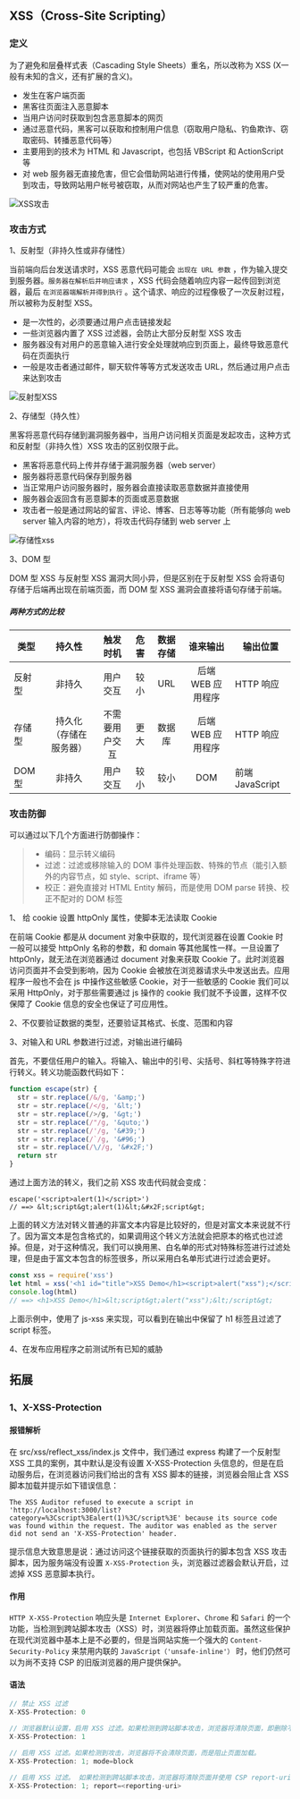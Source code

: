 ## XSS（Cross-Site Scripting）

### 定义

为了避免和层叠样式表（Cascading Style Sheets）重名，所以改称为 XSS (X一般有未知的含义，还有扩展的含义)。

- 发生在客户端页面
- 黑客往页面注入恶意脚本
- 当用户访问时获取到包含恶意脚本的网页
- 通过恶意代码，黑客可以获取和控制用户信息（窃取用户隐私、钓鱼欺诈、窃取密码、转播恶意代码等）
- 主要用到的技术为 HTML 和 Javascript，也包括 VBScript 和 ActionScript 等
- 对 web 服务器无直接危害，但它会借助网站进行传播，使网站的使用用户受到攻击，导致网站用户帐号被窃取，从而对网站也产生了较严重的危害。

![XSS攻击](./static/xss.jpeg)

### 攻击方式

1、反射型（非持久性或非存储性）

当前端向后台发送请求时，XSS 恶意代码可能会 `出现在 URL 参数` ，作为输入提交到服务器。`服务器在解析后并响应请求` ，XSS 代码会随着响应内容一起传回到浏览器，最后 `在浏览器端解析并得到执行` 。这个请求、响应的过程像极了一次反射过程，所以被称为反射型 XSS。

- 是一次性的，必须要通过用户点击链接发起
- 一些浏览器内置了 XSS 过滤器，会防止大部分反射型 XSS 攻击
- 服务器没有对用户的恶意输入进行安全处理就响应到页面上，最终导致恶意代码在页面执行
- 一般是攻击者通过邮件，聊天软件等等方式发送攻击 URL，然后通过用户点击来达到攻击

![反射型XSS](./static/反射型XSS.jpeg)

2、存储型（持久性）

黑客将恶意代码存储到漏洞服务器中，当用户访问相关页面是发起攻击，这种方式和反射型（非持久性）XSS 攻击的区别仅限于此。

- 黑客将恶意代码上传并存储于漏洞服务器（web server）
- 服务器将恶意代码保存到服务器
- 当正常用户访问服务器时，服务器会直接读取恶意数据并直接使用
- 服务器会返回含有恶意脚本的页面或恶意数据
- 攻击者一般是通过网站的留言、评论、博客、日志等等功能（所有能够向 web server 输入内容的地方），将攻击代码存储到 web server 上
  
![存储性xss](./static/存储性xss.jpeg)

3、DOM 型

DOM 型 XSS 与反射型 XSS 漏洞大同小异，但是区别在于反射型 XSS 会将语句存储于后端再出现在前端页面，而 DOM 型 XSS 漏洞会直接将语句存储于前端。
  
##### 两种方式的比较
  
|  类型  | 持久性            |   触发时机  | 危害     | 数据存储    |    谁来输出    |        输出位置    |
|-------|:----------------:|:----------:|:--------:|:---------:|:-------------:|------------------|
| 反射型 |非持久             |用户交互     |  较小    |  URL       | 后端 WEB 应用程序|    HTTP 响应     |
| 存储型 |持久化（存储在服务器）|不需要用户交互| 更大    |  数据库    | 后端 WEB 应用程序|  HTTP 响应        |
| DOM 型 | 非持久          |用户交互   | 较小 |  较小  |  DOM      | 前端 JavaScript|  动态构造的 DOM 节点|

### 攻击防御

可以通过以下几个方面进行防御操作：

> - 编码：显示转义编码
> - 过滤：过滤或移除输入的 DOM 事件处理函数、特殊的节点（能引入额外的内容节点，如 style、script、iframe 等）
> - 校正：避免直接对 HTML Entity 解码，而是使用 DOM parse 转换、校正不配对的 DOM 标签

1、 给 cookie 设置 httpOnly 属性，使脚本无法读取 Cookie

在前端 Cookie 都是从 document 对象中获取的，现代浏览器在设置 Cookie 时一般可以接受 httpOnly 名称的参数，和 domain 等其他属性一样。一旦设置了 httpOnly，就无法在浏览器通过 document 对象来获取 Cookie 了。此时浏览器访问页面并不会受到影响，因为 Cookie 会被放在浏览器请求头中发送出去。应用程序一般也不会在 js 中操作这些敏感 Cookie，对于一些敏感的 Cookie 我们可以采用 HttpOnly，对于那些需要通过 js 操作的 cookie 我们就不予设置，这样不仅保障了 Cookie 信息的安全也保证了可应用性。

2、不仅要验证数据的类型，还要验证其格式、长度、范围和内容

3、对输入和 URL 参数进行过滤，对输出进行编码

首先，不要信任用户的输入。将输入、输出中的引号、尖括号、斜杠等特殊字符进行转义。转义功能函数代码如下：

```javascript
function escape(str) {
  str = str.replace(/&/g, '&amp;')
  str = str.replace(/</g, '&lt;')
  str = str.replace(/>/g, '&gt;')
  str = str.replace(/"/g, '&quto;')
  str = str.replace(/'/g, '&#39;')
  str = str.replace(/`/g, '&#96;')
  str = str.replace(/\//g, '&#x2F;')
  return str
}
```

通过上面方法的转义，我们之前 XSS 攻击代码就会变成：

```
escape('<script>alert(1)</script>')
// ==> &lt;script&gt;alert(1)&lt;&#x2F;script&gt;
```

上面的转义方法对转义普通的非富文本内容是比较好的，但是对富文本来说就不行了。因为富文本是包含格式的，如果调用这个转义方法就会把原本的格式也过滤掉。但是，对于这种情况，我们可以换用黑、白名单的形式对特殊标签进行过滤处理，但是由于富文本包含的标签很多，所以采用白名单形式进行过滤会更好。

```javascript
const xss = require('xss')
let html = xss('<h1 id="title">XSS Demo</h1><script>alert("xss");</script>')
console.log(html)
// ==> <h1>XSS Demo</h1>&lt;script&gt;alert("xss");&lt;/script&gt;
```

上面示例中，使用了 js-xss 来实现，可以看到在输出中保留了 h1 标签且过滤了 script 标签。

4、在发布应用程序之前测试所有已知的威胁

## 拓展

### 1、X-XSS-Protection

#### 报错解析

在 src/xss/reflect_xss/index.js 文件中，我们通过 express 构建了一个反射型 XSS 工具的案例，其中默认是没有设置 X-XSS-Protection 头信息的，但是在启动服务后，在浏览器访问我们给出的含有 XSS 脚本的链接，浏览器会阻止含 XSS 脚本加载并提示如下错误信息：

```
The XSS Auditor refused to execute a script in 'http://localhost:3000/list?category=%3Cscript%3Ealert(1)%3C/script%3E' because its source code was found within the request. The auditor was enabled as the server did not send an 'X-XSS-Protection' header.
```

提示信息大致意思是说：通过访问这个链接获取的页面执行的脚本包含 XSS 攻击脚本，因为服务端没有设置 `X-XSS-Protection` 头，浏览器过滤器会默认开启，过滤掉 XSS 恶意脚本执行。

#### 作用

`HTTP X-XSS-Protection` 响应头是 `Internet Explorer`、`Chrome` 和 `Safari` 的一个功能，当检测到跨站脚本攻击（XSS）时，浏览器将停止加载页面。虽然这些保护在现代浏览器中基本上是不必要的，但是当网站实施一个强大的 `Content-Security-Policy` 来禁用内联的 `JavaScript（'unsafe-inline'）` 时，他们仍然可以为尚不支持 CSP 的旧版浏览器的用户提供保护。

#### 语法

```javascript
// 禁止 XSS 过滤
X-XSS-Protection: 0

// 浏览器默认设置，启用 XSS 过滤。如果检测到跨站脚本攻击，浏览器将清除页面，即删除不安全的部分。
X-XSS-Protection: 1

// 启用 XSS 过滤。如果检测到攻击，浏览器将不会清除页面，而是阻止页面加载。
X-XSS-Protection: 1; mode=block

// 启用 XSS 过滤。 如果检测到跨站脚本攻击，浏览器将清除页面并使用 CSP report-uri 指令的功能发送违规报告。
X-XSS-Protection: 1; report=<reporting-uri>
```
